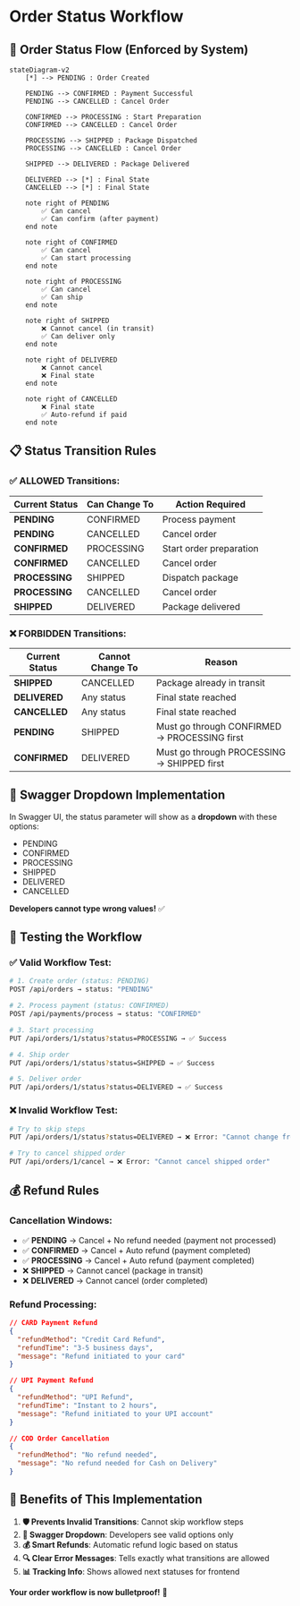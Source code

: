 # Order Status Workflow

## 🔄 **Order Status Flow (Enforced by System)**

```mermaid
stateDiagram-v2
    [*] --> PENDING : Order Created
    
    PENDING --> CONFIRMED : Payment Successful
    PENDING --> CANCELLED : Cancel Order
    
    CONFIRMED --> PROCESSING : Start Preparation
    CONFIRMED --> CANCELLED : Cancel Order
    
    PROCESSING --> SHIPPED : Package Dispatched
    PROCESSING --> CANCELLED : Cancel Order
    
    SHIPPED --> DELIVERED : Package Delivered
    
    DELIVERED --> [*] : Final State
    CANCELLED --> [*] : Final State
    
    note right of PENDING
        ✅ Can cancel
        ✅ Can confirm (after payment)
    end note
    
    note right of CONFIRMED
        ✅ Can cancel
        ✅ Can start processing
    end note
    
    note right of PROCESSING
        ✅ Can cancel
        ✅ Can ship
    end note
    
    note right of SHIPPED
        ❌ Cannot cancel (in transit)
        ✅ Can deliver only
    end note
    
    note right of DELIVERED
        ❌ Cannot cancel
        ❌ Final state
    end note
    
    note right of CANCELLED
        ❌ Final state
        ✅ Auto-refund if paid
    end note
```

## 📋 **Status Transition Rules**

### **✅ ALLOWED Transitions:**

| Current Status | Can Change To | Action Required |
|---------------|---------------|-----------------|
| **PENDING** | CONFIRMED | Process payment |
| **PENDING** | CANCELLED | Cancel order |
| **CONFIRMED** | PROCESSING | Start order preparation |
| **CONFIRMED** | CANCELLED | Cancel order |
| **PROCESSING** | SHIPPED | Dispatch package |
| **PROCESSING** | CANCELLED | Cancel order |
| **SHIPPED** | DELIVERED | Package delivered |

### **❌ FORBIDDEN Transitions:**

| Current Status | Cannot Change To | Reason |
|---------------|------------------|---------|
| **SHIPPED** | CANCELLED | Package already in transit |
| **DELIVERED** | Any status | Final state reached |
| **CANCELLED** | Any status | Final state reached |
| **PENDING** | SHIPPED | Must go through CONFIRMED → PROCESSING first |
| **CONFIRMED** | DELIVERED | Must go through PROCESSING → SHIPPED first |

## 🎯 **Swagger Dropdown Implementation**

In Swagger UI, the status parameter will show as a **dropdown** with these options:
- PENDING
- CONFIRMED  
- PROCESSING
- SHIPPED
- DELIVERED
- CANCELLED

**Developers cannot type wrong values!** ✅

## 🧪 **Testing the Workflow**

### **✅ Valid Workflow Test:**
```bash
# 1. Create order (status: PENDING)
POST /api/orders → status: "PENDING"

# 2. Process payment (status: CONFIRMED)  
POST /api/payments/process → status: "CONFIRMED"

# 3. Start processing
PUT /api/orders/1/status?status=PROCESSING → ✅ Success

# 4. Ship order
PUT /api/orders/1/status?status=SHIPPED → ✅ Success

# 5. Deliver order
PUT /api/orders/1/status?status=DELIVERED → ✅ Success
```

### **❌ Invalid Workflow Test:**
```bash
# Try to skip steps
PUT /api/orders/1/status?status=DELIVERED → ❌ Error: "Cannot change from PENDING to DELIVERED"

# Try to cancel shipped order
PUT /api/orders/1/cancel → ❌ Error: "Cannot cancel shipped order"
```

## 💰 **Refund Rules**

### **Cancellation Windows:**
- ✅ **PENDING** → Cancel + No refund needed (payment not processed)
- ✅ **CONFIRMED** → Cancel + Auto refund (payment completed)
- ✅ **PROCESSING** → Cancel + Auto refund (payment completed)
- ❌ **SHIPPED** → Cannot cancel (package in transit)
- ❌ **DELIVERED** → Cannot cancel (order completed)

### **Refund Processing:**
```json
// CARD Payment Refund
{
  "refundMethod": "Credit Card Refund",
  "refundTime": "3-5 business days",
  "message": "Refund initiated to your card"
}

// UPI Payment Refund  
{
  "refundMethod": "UPI Refund",
  "refundTime": "Instant to 2 hours",
  "message": "Refund initiated to your UPI account"
}

// COD Order Cancellation
{
  "refundMethod": "No refund needed",
  "message": "No refund needed for Cash on Delivery"
}
```

## 🎉 **Benefits of This Implementation**

1. **🛡️ Prevents Invalid Transitions**: Cannot skip workflow steps
2. **📱 Swagger Dropdown**: Developers see valid options only
3. **💰 Smart Refunds**: Automatic refund logic based on status
4. **🔍 Clear Error Messages**: Tells exactly what transitions are allowed
5. **📊 Tracking Info**: Shows allowed next statuses for frontend

**Your order workflow is now bulletproof!** 🚀 